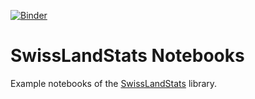 [![Binder](https://mybinder.org/badge_logo.svg)](https://mybinder.org/v2/gh/martibosch/swisslandstats-notebooks/master?filepath=overview.ipynb)

# SwissLandStats Notebooks

Example notebooks of the [SwissLandStats](https://github.com/martibosch/swisslandstats-geopy) library.
